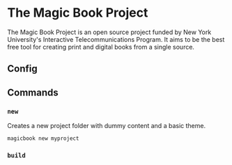# The Magic Book Project

The Magic Book Project is an open source project funded by New York University's Interactive Telecommunications Program. It aims to be the best free tool for creating print and digital books from a single source.

## Config




## Commands

### `new`

Creates a new project folder with dummy content and a basic theme. 

```bash
magicbook new myproject
```

### `build`
